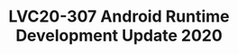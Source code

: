 ---
categories:
- lvc20
description: In this presentation, we will give an update on ART team's development
  progress on Android Runtime; including our deep-dive performance analysis on ART
  workloads, the compiler optimisations we've developed based on our performance analysis
  results; and we will share our progress of optimising ART with ARMv8.x features
  (FP16, SVE, etc) and how we improve new ARM architecture feature testing in upstream
  AOSP/ART project.
image: /assets/images/featured-images/lvc20/LVC20-307.png
session_id: LVC20-307
session_room: '[Track 3] DataCenter'
session_slot:
  end_time: 2020-09-24 17:20
  start_time: 2020-09-24 16:55
session_speakers:
- speaker_bio: For over a decade, Xueliang has been working on high performance interpreters,
    JIT compilers and binary translation systems projects. In recent years, he has
    been working on Android Runtime (ART) project, leading a team of engineers to
    optimise ART for Arm platforms.&lt;br /&gt;
  speaker_company: Mr
  speaker_image: http://avatars.sched.co/4/31/8935430/avatar.jpg.320x320px.jpg?0ed
  speaker_name: Xueliang Zhong
  speaker_position: Principal Software Engineer
  speaker_role: attendee, speaker
session_track: Android
tag: session
tags: Android
title: LVC20-307 Android Runtime Development Update 2020
---